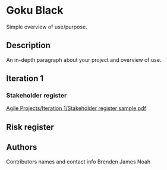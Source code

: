 # Goku Black

Simple overview of use/purpose.

## Description

An in-depth paragraph about your project and overview of use.

## Iteration 1
### Stakeholder register
[Agile Projects/Iteration 1/Stakeholder register sample.pdf](https://github.com/HARKEB/Black-Goku/blob/main/Agile%20Projects/Iteration%201/Stakeholder%20register%20sample.pdf)
## Risk register
## 

## Authors

Contributors names and contact info
Brenden
James
Noah
